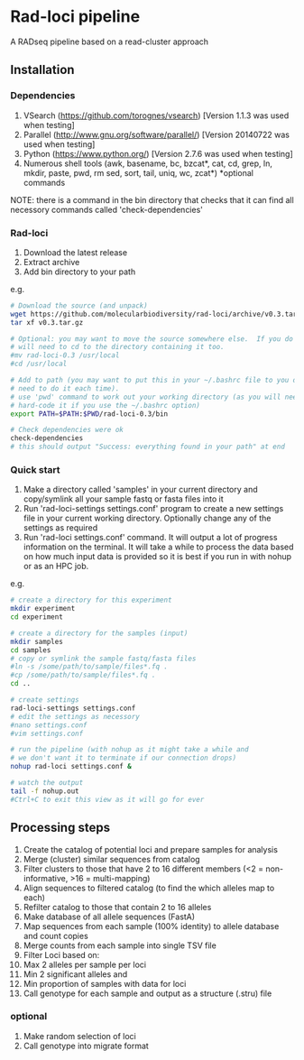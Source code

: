 # Rad-loci pipeline

A RADseq pipeline based on a read-cluster approach

## Installation

### Dependencies

1. VSearch (https://github.com/torognes/vsearch) [Version 1.1.3 was used when testing]
2. Parallel (http://www.gnu.org/software/parallel/) [Version 20140722 was used when testing]
3. Python (https://www.python.org/) [Version 2.7.6 was used when testing]
4. Numerous shell tools (awk, basename, bc, bzcat\*, cat, cd, grep, ln, mkdir, paste, pwd, rm
   sed, sort, tail, uniq, wc, zcat\*) \*optional commands

NOTE: there is a command in the bin directory that checks that it can find all necessory 
commands called 'check-dependencies'

### Rad-loci

1. Download the latest release
2. Extract archive
3. Add bin directory to your path

e.g.

```sh
# Download the source (and unpack)
wget https://github.com/molecularbiodiversity/rad-loci/archive/v0.3.tar.gz
tar xf v0.3.tar.gz

# Optional: you may want to move the source somewhere else.  If you do you
# will need to cd to the directory containing it too.
#mv rad-loci-0.3 /usr/local
#cd /usr/local

# Add to path (you may want to put this in your ~/.bashrc file to you don't
# need to do it each time).
# use 'pwd' command to work out your working directory (as you will need to
# hard-code it if you use the ~/.bashrc option)
export PATH=$PATH:$PWD/rad-loci-0.3/bin

# Check dependencies were ok
check-dependencies
# this should output "Success: everything found in your path" at end
```

### Quick start

1. Make a directory called 'samples' in your current directory and copy/symlink all your sample 
   fastq or fasta files into it
2. Run 'rad-loci-settings settings.conf' program to create a new settings file in your current working 
   directory.  Optionally change any of the settings as required
3. Run 'rad-loci settings.conf' command.  It will output a lot of progress information on the
   terminal.  It will take a while to process the data based on how much input data is 
   provided so it is best if you run in with nohup or as an HPC job.

e.g.
```sh
# create a directory for this experiment
mkdir experiment
cd experiment

# create a directory for the samples (input)
mkdir samples
cd samples
# copy or symlink the sample fastq/fasta files
#ln -s /some/path/to/sample/files*.fq .
#cp /some/path/to/sample/files*.fq .
cd ..

# create settings
rad-loci-settings settings.conf
# edit the settings as necessory
#nano settings.conf
#vim settings.conf

# run the pipeline (with nohup as it might take a while and
# we don't want it to terminate if our connection drops)
nohup rad-loci settings.conf &

# watch the output
tail -f nohup.out
#Ctrl+C to exit this view as it will go for ever
```

## Processing steps

1. Create the catalog of potential loci and prepare samples for analysis
2. Merge (cluster) similar sequences from catalog
3. Filter clusters to those that have 2 to 16 different members (<2 = non-informative, >16 = multi-mapping)
4. Align sequences to filtered catalog (to find the which alleles map to each)
5. Refilter catalog to those that contain 2 to 16 alleles
6. Make database of all allele sequences (FastA)
7. Map sequences from each sample (100% identity) to allele database and count copies
8. Merge counts from each sample into single TSV file
9. Filter Loci based on:
  1. Max 2 alleles per sample per loci
  2. Min 2 significant alleles and
  3. Min proportion of samples with data for loci
10. Call genotype for each sample and output as a structure (.stru) file

### optional

1. Make random selection of loci
2. Call genotype into migrate format

